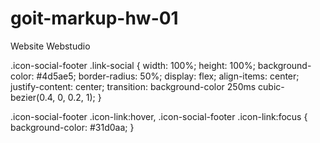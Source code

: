# goit-markup-hw-01

Website Webstudio

.icon-social-footer .link-social {
width: 100%;
height: 100%;
background-color: #4d5ae5;
border-radius: 50%;
display: flex;
align-items: center;
justify-content: center;
transition: background-color 250ms cubic-bezier(0.4, 0, 0.2, 1);
}

.icon-social-footer .icon-link:hover,
.icon-social-footer .icon-link:focus {
background-color: #31d0aa;
}
